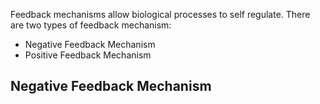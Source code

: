 Feedback mechanisms allow biological processes to self regulate.
There are two types of feedback mechanism:
- Negative Feedback Mechanism
- Positive Feedback Mechanism

## Negative Feedback Mechanism